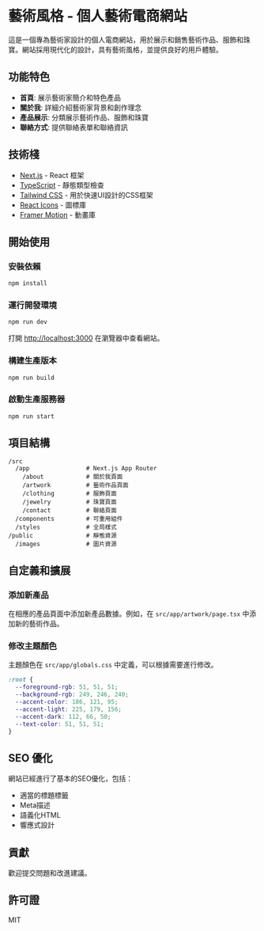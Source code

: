 # 藝術風格 - 個人藝術電商網站

這是一個專為藝術家設計的個人電商網站，用於展示和銷售藝術作品、服飾和珠寶。網站採用現代化的設計，具有藝術風格，並提供良好的用戶體驗。

## 功能特色

- **首頁**: 展示藝術家簡介和特色產品
- **關於我**: 詳細介紹藝術家背景和創作理念
- **產品展示**: 分類展示藝術作品、服飾和珠寶
- **聯絡方式**: 提供聯絡表單和聯絡資訊

## 技術棧

- [Next.js](https://nextjs.org/) - React 框架
- [TypeScript](https://www.typescriptlang.org/) - 靜態類型檢查
- [Tailwind CSS](https://tailwindcss.com/) - 用於快速UI設計的CSS框架
- [React Icons](https://react-icons.github.io/react-icons/) - 圖標庫
- [Framer Motion](https://www.framer.com/motion/) - 動畫庫

## 開始使用

### 安裝依賴

```bash
npm install
```

### 運行開發環境

```bash
npm run dev
```

打開 [http://localhost:3000](http://localhost:3000) 在瀏覽器中查看網站。

### 構建生產版本

```bash
npm run build
```

### 啟動生產服務器

```bash
npm run start
```

## 項目結構

```
/src
  /app                # Next.js App Router
    /about            # 關於我頁面
    /artwork          # 藝術作品頁面
    /clothing         # 服飾頁面
    /jewelry          # 珠寶頁面
    /contact          # 聯絡頁面
  /components         # 可重用組件
  /styles             # 全局樣式
/public               # 靜態資源
  /images             # 圖片資源
```

## 自定義和擴展

### 添加新產品

在相應的產品頁面中添加新產品數據。例如，在 `src/app/artwork/page.tsx` 中添加新的藝術作品。

### 修改主題顏色

主題顏色在 `src/app/globals.css` 中定義，可以根據需要進行修改。

```css
:root {
  --foreground-rgb: 51, 51, 51;
  --background-rgb: 249, 246, 240;
  --accent-color: 186, 121, 95;
  --accent-light: 225, 179, 156;
  --accent-dark: 112, 66, 50;
  --text-color: 51, 51, 51;
}
```

## SEO 優化

網站已經進行了基本的SEO優化，包括：

- 適當的標題標籤
- Meta描述
- 語義化HTML
- 響應式設計

## 貢獻

歡迎提交問題和改進建議。

## 許可證

MIT
